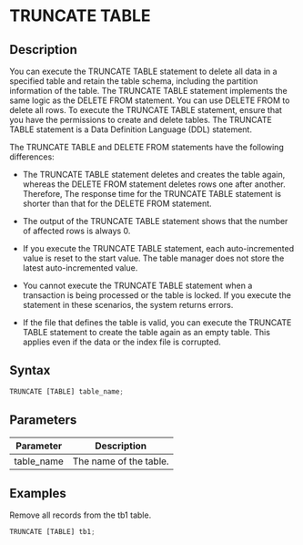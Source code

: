 TRUNCATE TABLE 
===================================



Description 
--------------------

You can execute the TRUNCATE TABLE statement to delete all data in a specified table and retain the table schema, including the partition information of the table. The TRUNCATE TABLE statement implements the same logic as the DELETE FROM statement. You can use DELETE FROM to delete all rows. To execute the TRUNCATE TABLE statement, ensure that you have the permissions to create and delete tables. The TRUNCATE TABLE statement is a Data Definition Language (DDL) statement.

The TRUNCATE TABLE and DELETE FROM statements have the following differences:

* The TRUNCATE TABLE statement deletes and creates the table again, whereas the DELETE FROM statement deletes rows one after another. Therefore, The response time for the TRUNCATE TABLE statement is shorter than that for the DELETE FROM statement.

* The output of the TRUNCATE TABLE statement shows that the number of affected rows is always 0.

* If you execute the TRUNCATE TABLE statement, each auto-incremented value is reset to the start value. The table manager does not store the latest auto-incremented value.

* You cannot execute the TRUNCATE TABLE statement when a transaction is being processed or the table is locked. If you execute the statement in these scenarios, the system returns errors.

* If the file that defines the table is valid, you can execute the TRUNCATE TABLE statement to create the table again as an empty table. This applies even if the data or the index file is corrupted.




Syntax 
---------------

```javascript
TRUNCATE [TABLE] table_name;
```



Parameters 
-------------------



| **Parameter** |    **Description**     |
|---------------|------------------------|
| table_name    | The name of the table. |



Examples 
-----------------

Remove all records from the tb1 table.

```javascript
TRUNCATE [TABLE] tb1;
```


